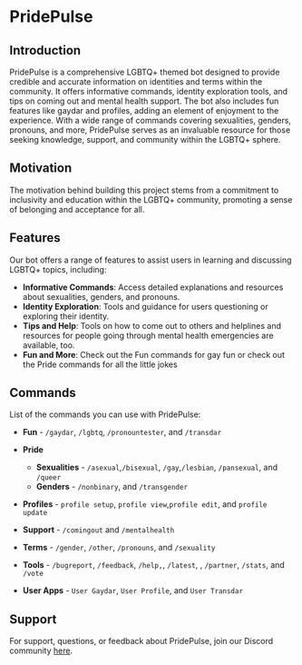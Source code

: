# PridePulse

## Introduction
PridePulse is a comprehensive LGBTQ+ themed bot designed to provide credible and accurate information on identities and terms within the community. It offers informative commands, identity exploration tools, and tips on coming out and mental health support. The bot also includes fun features like gaydar and profiles, adding an element of enjoyment to the experience. With a wide range of commands covering sexualities, genders, pronouns, and more, PridePulse serves as an invaluable resource for those seeking knowledge, support, and community within the LGBTQ+ sphere.

## Motivation
The motivation behind building this project stems from a commitment to inclusivity and education within the LGBTQ+ community, promoting a sense of belonging and acceptance for all.

## Features
Our bot offers a range of features to assist users in learning and discussing LGBTQ+ topics, including:
- **Informative Commands**: Access detailed explanations and resources about sexualities, genders, and pronouns.
- **Identity Exploration**: Tools and guidance for users questioning or exploring their identity. 
- **Tips and Help**: Tools on how to come out to others and helplines and resources for people going through mental health emergencies are available, too.
- **Fun and More**: Check out the Fun commands for gay fun or check out the Pride commands for all the little jokes

## Commands
List of the commands you can use with PridePulse:
- **Fun** - `/gaydar`, `/lgbtq`, `/pronountester`, and `/transdar`
- **Pride** 
    - **Sexualities** - `/asexual`,`/bisexual`, `/gay`,`/lesbian`, `/pansexual`, and `/queer` 
    - **Genders** -  `/nonbinary`, and `/transgender`
- **Profiles** - `profile setup`, `profile view`,`profile edit`, and `profile update`
- **Support** - `/comingout` and `/mentalhealth`
- **Terms** - `/gender`, `/other`, `/pronouns`, and `/sexuality`
- **Tools** - `/bugreport`, `/feedback`, `/help,`, `/latest`, , `/partner`, `/stats`, and `/vote`

- **User Apps** - `User Gaydar`, `User Profile`, and `User Transdar`

## Support
For support, questions, or feedback about PridePulse, join our Discord community [here](https://discord.gg/Z8RynpSP).

